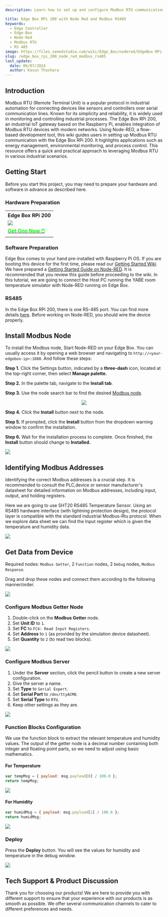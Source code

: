 ```yaml
---
description: Learn how to set up and configure Modbus RTU communication using the Edge Box RPi 200 and Node-RED. This guide covers installing the Modbus node, configuring the Modbus getter and server, and using function blocks to extract temperature and humidity data. Follow step-by-step instructions to seamlessly integrate Modbus RTU devices with your industrial IoT setup. Achieve efficient monitoring and control of your processes with ease.

title: Edge Box RPi 200 with Node Red and Modbus RS485
keywords:
  - Edge Controller
  - Edge-Box
  - Node-Red
  - Modbus RTU
  - RS 485
image: https://files.seeedstudio.com/wiki/Edge_Box/nodered/EdgeBox-RPi-200-font.jpg
slug: /edge_box_rpi_200_node_red_modbus_rs485
last_update:
  date: 06/07/2024
  author: Kasun Thushara
---
```


## Introduction

Modbus RTU (Remote Terminal Unit) is a popular protocol in industrial automation for connecting devices like sensors and controllers over serial communication lines. Known for its simplicity and reliability, it is widely used in monitoring and controlling industrial processes. The Edge Box RPi 200, an industrial IoT gateway based on the Raspberry Pi, enables integration of Modbus RTU devices with modern networks. Using Node-RED, a flow-based development tool, this wiki guides users in setting up Modbus RTU communication with the Edge Box RPi 200. It highlights applications such as energy management, environmental monitoring, and process control. This resource offers a quick and practical approach to leveraging Modbus RTU in various industrial scenarios.

## Getting Start

Before you start this project, you may need to prepare your hardware and software in advance as described here.

### Hardware Preparation

<div class="table-center">
	<table class="table-nobg">
    <tr class="table-trnobg">
      <th class="table-trnobg">Edge Box RPi 200</th>
		</tr>
    <tr class="table-trnobg"></tr>
		<tr class="table-trnobg">
			<td class="table-trnobg"><div style={{textAlign:'center'}}><img src="https://media-cdn.seeedstudio.com/media/catalog/product/cache/bb49d3ec4ee05b6f018e93f896b8a25d/1/-/1-102991599_edgebox-rpi-200-first.jpg" style={{width:300, height:'auto'}}/></div></td>
		</tr>
    <tr class="table-trnobg"></tr>
		<tr class="table-trnobg">
			<td class="table-trnobg"><div class="get_one_now_container" style={{textAlign: 'center'}}><a class="get_one_now_item" href="https://www.seeedstudio.com/EdgeBox-RPi-200-CM4104016-p-5486.html">
              <strong><span><font color={'FFFFFF'} size={"4"}> Get One Now 🖱️</font></span></strong>
          </a></div></td>
        </tr>
    </table>
    </div>

### Software Preparation

Edge Box comes to your hand pre-installed with Raspberry Pi OS. If you are booting this device for the first time, please read our [Getting Started Wiki](https://wiki.seeedstudio.com/Edge_Box_introduction/). We have prepared a [Getting Started Guide on Node-RED](https://wiki.seeedstudio.com/Edge-Box-Getting-Started-with-Node-Red/). It is recommended that you review this guide before proceeding to the wiki. In this tutorial, we are going to connect the Host PC running the YABE room temperature simulator with Node-RED running on Edge Box.

### RS485
In the Edge Box RPi 200, there is one RS-485 port. You can find more details [here](https://wiki.seeedstudio.com/Edge_Box_introduction/#serial-ports--rs232-and-rs485). Before working on Node-RED, you should wire the device properly.

## Install Modbus Node

To install the Modbus node, Start Node-RED on your Edge Box. You can usually access it by opening a web browser and navigating to `http://<your-edgebox-ip>:1880`. And follow these steps:


**Step 1.** Click the Settings button, indicated by a **three-dash** icon, located at the top-right corner, then select **Manage palette.**

**Step 2.** In the palette tab, navigate to the **Install tab**.

**Step 3.** Use the node search bar to find the desired [Modbus node](https://flows.nodered.org/node/node-red-contrib-modbus).

<center><img width={600} src="https://files.seeedstudio.com/wiki/Edge_Box/nodered/pallet.PNG" /></center>

**Step 4.** Click the **Install** button next to the node.

**Step 5.** If prompted, click the **Install** button from the dropdown warning window to confirm the installation.

**Step 6.** Wait for the installation process to complete. Once finished, the **Install** button should change to **Installed.**

<div style={{textAlign:'center'}}><img src="https://files.seeedstudio.com/wiki/Edge_Box/nodered/nodered-edgebox1.gif" style={{width:800, height:'auto'}}/></div>

## Identifying Modbus Addresses

Identifying the correct Modbus addresses is a crucial step. It is recommended to consult the PLC,device or sensor manufacturer's datasheet for detailed information on Modbus addresses, including input, output, and holding registers.

Here we are going to use SHT20 RS485 Temperature Sensor. Using an RS485 hardware interface (with lightning protection design), the protocol layer is compatible with the standard industrial Modbus-Rtu protocol. When we explore data sheet we can find the Input register which is given the temperature and humidity data. 

<div style={{textAlign:'center'}}><img src="https://files.seeedstudio.com/wiki/Edge_Box/nodered/datasheet.PNG" style={{width:600, 
height:'auto'}}/></div>

## Get Data from Device

Required nodes: `Modbus Getter`, 2 `Function` nodes, 2 `Debug` nodes, `Modbus Response`.

Drag and drop these nodes and connect them according to the following manner/order.

<div style={{textAlign:'center'}}><img src="https://files.seeedstudio.com/wiki/Edge_Box/nodered/flow-rtu.PNG" style={{width:600, 
height:'auto'}}/></div>

### Configure Modbus Getter Node

1. Double-click on the **Modbus Getter** node.
2. Set **Unit ID** to `1`.
3. Set **FC** to `FC4: Read Input Registers`.
4. Set **Address** to `1` (as provided by the simulation device datasheet).
5. Set **Quantity** to `2` (to read two blocks).

<div style={{textAlign:'center'}}><img src="https://files.seeedstudio.com/wiki/Edge_Box/nodered/modbus_getter.PNG" style={{width:600, 
height:'auto'}}/></div>

### Configure Modbus Server

1. Under the **Server** section, click the pencil button to create a new server configuration.
2. Give the server a name.
3. Set **Type** to `Serial Expert`.
4. Set **Serial Port** to `/dev/ttyACM0`.
5. Set **Serial Type** to `RTU`.
6. Keep other settings as they are.

<div style={{textAlign:'center'}}><img src="https://files.seeedstudio.com/wiki/Edge_Box/nodered/modbus_server_rtu.PNG" style={{width:600, 
height:'auto'}}/></div>

### Function Blocks Configuration

We use the function block to extract the relevant temperature and humidity values. The output of the getter node is a decimal number containing both integer and floating point parts, so we need to adjust using basic mathematics.

#### For Temperature
```javascript
var tempMsg = { payload: msg.payload[0] / 100.0 };
return tempMsg;
```
<div style={{textAlign:'center'}}><img src="https://files.seeedstudio.com/wiki/Edge_Box/nodered/temp_javascript.PNG" style={{width:600, 
height:'auto'}}/></div>

#### For Humidity
```javascript
var humidMsg = { payload: msg.payload[1] / 100.0 };
return humidMsg;
```
<div style={{textAlign:'center'}}><img src="https://files.seeedstudio.com/wiki/Edge_Box/nodered/hum_javascript.PNG" style={{width:600, 
height:'auto'}}/></div>

### Deploy

Press the **Deploy** button. You will see the values for humidity and temperature in the debug window.

<div style={{textAlign:'center'}}><img src="https://files.seeedstudio.com/wiki/Edge_Box/nodered/rtu.gif" style={{width:800, 
height:'auto'}}/></div>

## Tech Support & Product Discussion

Thank you for choosing our products! We are here to provide you with different support to ensure that your experience with our products is as smooth as possible. We offer several communication channels to cater to different preferences and needs.

<div class="button_tech_support_container">
<a href="https://forum.seeedstudio.com/" class="button_forum"></a> 
<a href="https://www.seeedstudio.com/contacts" class="button_email"></a>
</div>

<div class="button_tech_support_container">
<a href="https://discord.gg/eWkprNDMU7" class="button_discord"></a> 
<a href="https://github.com/Seeed-Studio/wiki-documents/discussions/69" class="button_discussion"></a>
</div>
